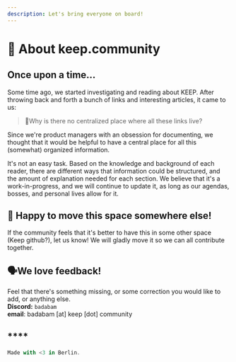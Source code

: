 ```yaml
---
description: Let's bring everyone on board!
---
```


# 🧐 About keep.community

## Once upon a time...

Some time ago, we started investigating and reading about KEEP. After throwing back and forth a bunch of links and interesting articles, it came to us:

> 🤬Why is there no centralized place where all these links live?

Since we're product managers with an obsession for documenting, we thought that it would be helpful to have a central place for all this \(somewhat\) organized information.

It's not an easy task. Based on the knowledge and background of each reader, there are different ways that information could be structured, and the amount of explanation needed for each section. We believe that it's a work-in-progress, and we will continue to update it, as long as our agendas, bosses, and personal lives allow for it.

## **🚚 Happy to move this space somewhere else!**

If the community feels that it's better to have this in some other space \(Keep github?\), let us know! We will gladly move it so we can all contribute together.

## **🗣We love feedback!**

Feel that there's something missing, or some correction you would like to add, or anything else.  
**Discord:** `badabam`  
**email**: badabam \[at\] keep \[dot\] community

## \*\*\*\*

```javascript
Made with <3 in Berlin.
```

